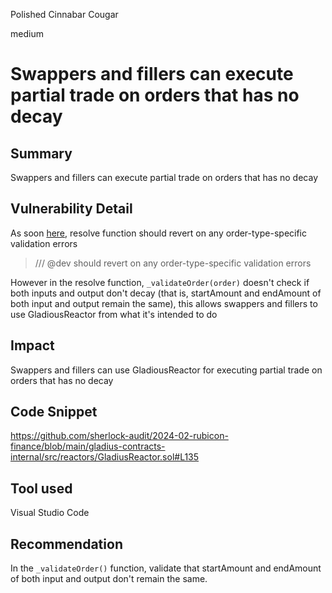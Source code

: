 Polished Cinnabar Cougar

medium

# Swappers and fillers can execute partial trade on orders that has no decay

## Summary
Swappers and fillers can execute partial trade on orders that has no decay

## Vulnerability Detail
As soon [here](https://github.com/sherlock-audit/2024-02-rubicon-finance/blob/main/gladius-contracts-internal/src/reactors/BaseGladiusReactor.sol#L256), resolve function should revert on any order-type-specific validation errors

>  /// @dev should revert on any order-type-specific validation errors

However in the resolve function, `_validateOrder(order)` doesn't check if both inputs and output don't decay (that is, startAmount and endAmount of both input and output remain the same), this allows swappers and fillers to use GladiousReactor from what it's intended to do

## Impact
Swappers and fillers can use GladiousReactor for executing partial trade on orders that has no decay

## Code Snippet
https://github.com/sherlock-audit/2024-02-rubicon-finance/blob/main/gladius-contracts-internal/src/reactors/GladiusReactor.sol#L135

## Tool used
Visual Studio Code

## Recommendation
In the `_validateOrder()` function, validate that startAmount and endAmount of both input and output don't remain the same.